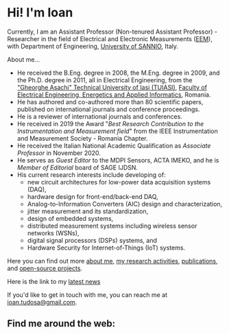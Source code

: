 # Hi! I'm Ioan

Currently, I am an Assistant Professor (Non-tenured Assistant Professor) - Researcher in the field of Electrical and Electronic Measurements ([EEM](https://en.wikipedia.org/wiki/Electrical_measurements)), with Department of Engineering, [University of SANNIO](https://www.unisannio.it/), Italy.

About me...
- He received the B.Eng. degree in 2008, the M.Eng. degree in 2009, and the Ph.D. degree in 2011, all in Electrical Engineering, from the ["Gheorghe Asachi" Technical University of Iasi (TUIASI)](https://www.tuiasi.ro/?lang=en), [Faculty of Electrical Engineering, Energetics and Applied Informatics](https://ieeia.tuiasi.ro/), Romania.
- He has authored and co-authored more than 80 scientific papers, published on international journals and conference proceedings. 
- He is a reviewer of international journals and conferences.
- He received in 2019 the Award "_Best Research Contribution to the Instrumentation and Measurement field_" from the IEEE Instrumentation and Measurement Society - Romania Chapter. 
- He received the Italian National Academic Qualification as _Associate Professor_ in November 2020.
- He serves as _Guest Editor_ to the MDPI Sensors, ACTA IMEKO, and he is _Member of Editorial_ board of SAGE IJDSN.
- His current research interests include developing of: 
  - new circuit architectures for low-power data acquisition systems (DAQ), 
  - hardware design for front-end/back-end DAQ, 
  - Analog-to-Information Converters (AIC) design and characterization, 
  - jitter measurement and its standardization,
  - design of embedded systems, 
  - distributed measurement systems including wireless sensor networks (WSNs), 
  - digital signal processors (DSPs) systems, and 
  - Hardware Security for Internet-of-Things (IoT) systems.

Here you can find out more [about me](https://ioantudosa.net/cv.html), [my research activities](https://ioantudosa.net/research.html), [publications](https://ioantudosa.net/publications.html), and [open-source projects](https://ioantudosa.net/software.html).

Here is the link to my [latest news](https://ioantudosa.net/highlights.html)

If you'd like to get in touch with me, you can reach me at <ioan.tudosa@gmail.com>.

## Find me around the web: <a href="https://ioantudosa.net/cv.html">
  

